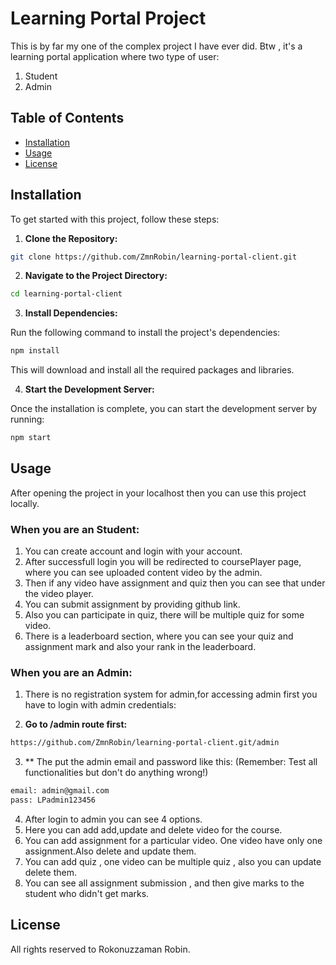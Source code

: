 # Learning Portal Project

This is by far my one of the complex project I have ever did. Btw , it's a learning portal application where two type of user:
1. Student
2. Admin

## Table of Contents

- [Installation](#installation)
- [Usage](#usage)
- [License](#license)

## Installation
To get started with this project, follow these steps:

1. **Clone the Repository:**
```bash
git clone https://github.com/ZmnRobin/learning-portal-client.git

```
2. **Navigate to the Project Directory:**
```bash
cd learning-portal-client
```
3. **Install Dependencies:**

Run the following command to install the project's dependencies:
```bash
npm install
```

This will download and install all the required packages and libraries.

4. **Start the Development Server:**

Once the installation is complete, you can start the development server by running:
```bash
npm start
```
## Usage
After opening the project in your localhost then you can use this project locally.
### When you are an Student:
1. You can create account and login with your account.
2. After successfull login you will be redirected to coursePlayer page, where you can see uploaded content video by the admin.
3. Then if any video have assignment and quiz then you can see that under the video player.
4. You can submit assignment by providing github link.
5. Also you can participate in quiz, there will be multiple quiz for some video.
5. There is a leaderboard section, where you can see your quiz and assignment mark and also your rank in the leaderboard.

### When you are an Admin:
1. There is no registration system for admin,for accessing admin first you have to login with admin credentials:

2. **Go to /admin route first:**
```bash
https://github.com/ZmnRobin/learning-portal-client.git/admin

```
3. ** The put the admin email and password like this: (Remember: Test all functionalities but don't do anything wrong!)

```bash
email: admin@gmail.com
pass: LPadmin123456

```
4. After login to admin you can see 4 options.
5. Here you can add add,update and delete video for the course.
6. You can add assignment for a particular video. One video have only one assignment.Also delete and update them.
7. You can add quiz , one video can be multiple quiz , also you can update delete them.
8. You can see all assignment submission , and then give marks to the student who didn't get marks. 

## License

All rights reserved to Rokonuzzaman Robin.
